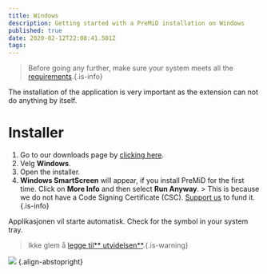 ```yaml
---
title: Windows
description: Getting started with a PreMiD installation on Windows
published: true
date: 2020-02-12T22:08:41.501Z
tags:
---
```


> Before going any further, make sure your system meets all the [requirements](/install/requirements).{.is-info}

The installation of the application is very important as the extension can not do anything by itself.

# Installer
1. Go to our downloads page by [clicking here](https://premid.app/downloads).
2. Velg **Windows**.
3. Open the installer.
4. **Windows SmartScreen** will appear, if you install PreMiD for the first time. Click on **More Info** and then select **Run Anyway**. > This is because we do not have a Code Signing Certificate (CSC). [Support us](https://www.patreon.com/Timeraa) to fund it.{.is-info}

Applikasjonen vil starte automatisk. Check for the symbol in your system tray.

> Ikke glem å [legge til** utvidelsen**](/install).{.is-warning}

![](https://a.icons8.com/djxbtnYm/GBjHDS/svg.svg) {.align-abstopright}